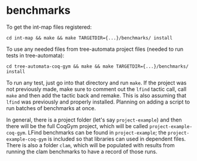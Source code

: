 # benchmarks

To get the int-map files registered: 

`cd int-map && make && make TARGETDIR={...}/benchmarks/ install` 

To use any needed files from tree-automata project files (needed to run tests in tree-automata):

`cd tree-automata-coq-gym && make && make TARGETDIR={...}/benchmarks/ install` 

To run any test, just go into that directory and run `make`. If the project was not previously made, make sure to comment out the `lfind` tactic call, call `make` and then add the tactic back and remake. This is also assuming that `lfind` was previously and properly installed. Planning on adding a script to run batches of benchmarks at once.

In general, there is a project folder (let's say `project-example`) and then there will be the full CoqGym project, which will be called `project-example-coq-gym`. LFind benchmarks can be found in `project-example`; the `project-example-coq-gym` is included so that libraries can used in dependent files. There is also a folder `clam`, which will be populated with results from running the clam benchmarks to have a record of those runs.
